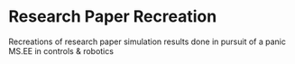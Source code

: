 # Research Paper Recreation

Recreations of research paper simulation results done in pursuit of a panic
MS.EE in controls & robotics

